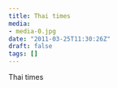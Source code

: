 ```yaml
---
title: Thai times
media:
- media-0.jpg
date: "2011-03-25T11:30:26Z"
draft: false
tags: []
---
```

Thai times

